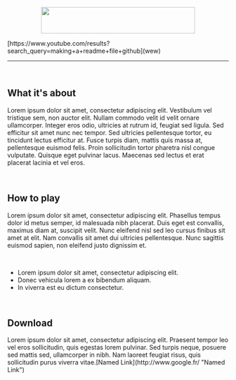 <p align="center">
  <img src="https://github.com/ianaumi/TheSingingBee/blob/development/Illustraions/logo.png" width="350" height="60">
</p>
[https://www.youtube.com/results?search_query=making+a+readme+file+github](wew)
<hr/>
</br>

<h2> What it's about </h2>
<p>Lorem ipsum dolor sit amet, consectetur adipiscing elit. Vestibulum vel tristique sem, non auctor elit. Nullam commodo velit id velit ornare ullamcorper. Integer eros odio, ultricies at rutrum id, feugiat sed ligula. Sed efficitur sit amet nunc nec tempor. Sed ultricies pellentesque tortor, eu tincidunt lectus efficitur at. Fusce turpis diam, mattis quis massa at, pellentesque euismod felis. Proin sollicitudin tortor pharetra nisl congue vulputate. Quisque eget pulvinar lacus. Maecenas sed lectus et erat placerat lacinia et vel eros. </p>
<br>

<h2> How to play </h2>
<p>Lorem ipsum dolor sit amet, consectetur adipiscing elit. Phasellus tempus dolor id metus semper, id malesuada nibh placerat. Duis eget est convallis, maximus diam at, suscipit velit. Nunc eleifend nisl sed leo cursus finibus sit amet at elit. Nam convallis sit amet dui ultricies pellentesque. Nunc sagittis euismod sapien, non eleifend justo dignissim et.</p><br>

+ Lorem ipsum dolor sit amet, consectetur adipiscing elit.
+ Donec vehicula lorem a ex bibendum aliquam.
+ In viverra est eu dictum consectetur.
<br>

<h2> Download </h2>
Lorem ipsum dolor sit amet, consectetur adipiscing elit. Praesent tempor leo vel eros sollicitudin, quis egestas lorem pulvinar. Sed turpis neque, posuere sed mattis sed, ullamcorper in nibh. Nam laoreet feugiat risus, quis sollicitudin purus viverra vitae.[Named Link](http://www.google.fr/ "Named Link")




